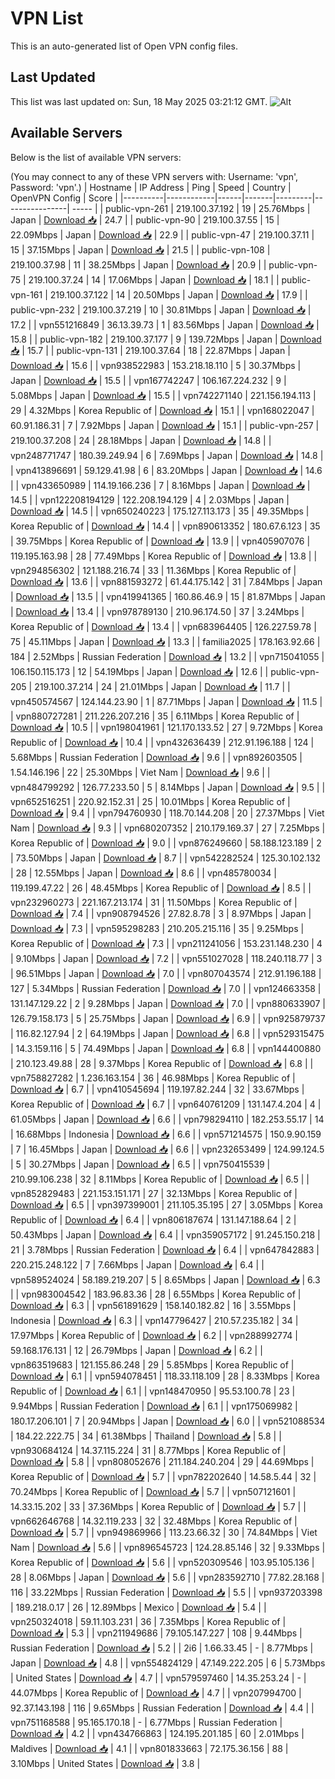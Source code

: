 # VPN List

This is an auto-generated list of Open VPN config files.

## Last Updated

This list was last updated on: Sun, 18 May 2025 03:21:12 GMT.
![Alt](https://repobeats.axiom.co/api/embed/186b98318ef1479477931607c1ad7d823f12451f.svg "Repobeats analytics image")

## Available Servers

Below is the list of available VPN servers:

(You may connect to any of these VPN servers with: Username: 'vpn', Password: 'vpn'.)
| Hostname | IP Address | Ping | Speed | Country | OpenVPN Config | Score |
|----------|------------|------|-------|---------|----------------| ----- |
| public-vpn-261 | 219.100.37.192 | 19 | 25.76Mbps | Japan | [Download 📥](./configs/server_0_JP.ovpn) | 24.7 |
| public-vpn-90 | 219.100.37.55 | 15 | 22.09Mbps | Japan | [Download 📥](./configs/server_1_JP.ovpn) | 22.9 |
| public-vpn-47 | 219.100.37.11 | 15 | 37.15Mbps | Japan | [Download 📥](./configs/server_2_JP.ovpn) | 21.5 |
| public-vpn-108 | 219.100.37.98 | 11 | 38.25Mbps | Japan | [Download 📥](./configs/server_3_JP.ovpn) | 20.9 |
| public-vpn-75 | 219.100.37.24 | 14 | 17.06Mbps | Japan | [Download 📥](./configs/server_4_JP.ovpn) | 18.1 |
| public-vpn-161 | 219.100.37.122 | 14 | 20.50Mbps | Japan | [Download 📥](./configs/server_5_JP.ovpn) | 17.9 |
| public-vpn-232 | 219.100.37.219 | 10 | 30.81Mbps | Japan | [Download 📥](./configs/server_6_JP.ovpn) | 17.2 |
| vpn551216849 | 36.13.39.73 | 1 | 83.56Mbps | Japan | [Download 📥](./configs/server_7_JP.ovpn) | 15.8 |
| public-vpn-182 | 219.100.37.177 | 9 | 139.72Mbps | Japan | [Download 📥](./configs/server_8_JP.ovpn) | 15.7 |
| public-vpn-131 | 219.100.37.64 | 18 | 22.87Mbps | Japan | [Download 📥](./configs/server_9_JP.ovpn) | 15.6 |
| vpn938522983 | 153.218.18.110 | 5 | 30.37Mbps | Japan | [Download 📥](./configs/server_10_JP.ovpn) | 15.5 |
| vpn167742247 | 106.167.224.232 | 9 | 5.08Mbps | Japan | [Download 📥](./configs/server_11_JP.ovpn) | 15.5 |
| vpn742271140 | 221.156.194.113 | 29 | 4.32Mbps | Korea Republic of | [Download 📥](./configs/server_12_KR.ovpn) | 15.1 |
| vpn168022047 | 60.91.186.31 | 7 | 7.92Mbps | Japan | [Download 📥](./configs/server_13_JP.ovpn) | 15.1 |
| public-vpn-257 | 219.100.37.208 | 24 | 28.18Mbps | Japan | [Download 📥](./configs/server_14_JP.ovpn) | 14.8 |
| vpn248771747 | 180.39.249.94 | 6 | 7.69Mbps | Japan | [Download 📥](./configs/server_15_JP.ovpn) | 14.8 |
| vpn413896691 | 59.129.41.98 | 6 | 83.20Mbps | Japan | [Download 📥](./configs/server_16_JP.ovpn) | 14.6 |
| vpn433650989 | 114.19.166.236 | 7 | 8.16Mbps | Japan | [Download 📥](./configs/server_17_JP.ovpn) | 14.5 |
| vpn122208194129 | 122.208.194.129 | 4 | 2.03Mbps | Japan | [Download 📥](./configs/server_18_JP.ovpn) | 14.5 |
| vpn650240223 | 175.127.113.173 | 35 | 49.35Mbps | Korea Republic of | [Download 📥](./configs/server_19_KR.ovpn) | 14.4 |
| vpn890613352 | 180.67.6.123 | 35 | 39.75Mbps | Korea Republic of | [Download 📥](./configs/server_20_KR.ovpn) | 13.9 |
| vpn405907076 | 119.195.163.98 | 28 | 77.49Mbps | Korea Republic of | [Download 📥](./configs/server_21_KR.ovpn) | 13.8 |
| vpn294856302 | 121.188.216.74 | 33 | 11.36Mbps | Korea Republic of | [Download 📥](./configs/server_22_KR.ovpn) | 13.6 |
| vpn881593272 | 61.44.175.142 | 31 | 7.84Mbps | Japan | [Download 📥](./configs/server_23_JP.ovpn) | 13.5 |
| vpn419941365 | 160.86.46.9 | 15 | 81.87Mbps | Japan | [Download 📥](./configs/server_24_JP.ovpn) | 13.4 |
| vpn978789130 | 210.96.174.50 | 37 | 3.24Mbps | Korea Republic of | [Download 📥](./configs/server_25_KR.ovpn) | 13.4 |
| vpn683964405 | 126.227.59.78 | 75 | 45.11Mbps | Japan | [Download 📥](./configs/server_26_JP.ovpn) | 13.3 |
| familia2025 | 178.163.92.66 | 184 | 2.52Mbps | Russian Federation | [Download 📥](./configs/server_27_RU.ovpn) | 13.2 |
| vpn715041055 | 106.150.115.173 | 12 | 54.19Mbps | Japan | [Download 📥](./configs/server_28_JP.ovpn) | 12.6 |
| public-vpn-205 | 219.100.37.214 | 24 | 21.01Mbps | Japan | [Download 📥](./configs/server_29_JP.ovpn) | 11.7 |
| vpn450574567 | 124.144.23.90 | 1 | 87.71Mbps | Japan | [Download 📥](./configs/server_30_JP.ovpn) | 11.5 |
| vpn880727281 | 211.226.207.216 | 35 | 6.11Mbps | Korea Republic of | [Download 📥](./configs/server_31_KR.ovpn) | 10.5 |
| vpn198041961 | 121.170.133.52 | 27 | 9.72Mbps | Korea Republic of | [Download 📥](./configs/server_32_KR.ovpn) | 10.4 |
| vpn432636439 | 212.91.196.188 | 124 | 5.68Mbps | Russian Federation | [Download 📥](./configs/server_33_RU.ovpn) | 9.6 |
| vpn892603505 | 1.54.146.196 | 22 | 25.30Mbps | Viet Nam | [Download 📥](./configs/server_34_VN.ovpn) | 9.6 |
| vpn484799292 | 126.77.233.50 | 5 | 8.14Mbps | Japan | [Download 📥](./configs/server_35_JP.ovpn) | 9.5 |
| vpn652516251 | 220.92.152.31 | 25 | 10.01Mbps | Korea Republic of | [Download 📥](./configs/server_36_KR.ovpn) | 9.4 |
| vpn794760930 | 118.70.144.208 | 20 | 27.37Mbps | Viet Nam | [Download 📥](./configs/server_37_VN.ovpn) | 9.3 |
| vpn680207352 | 210.179.169.37 | 27 | 7.25Mbps | Korea Republic of | [Download 📥](./configs/server_38_KR.ovpn) | 9.0 |
| vpn876249660 | 58.188.123.189 | 2 | 73.50Mbps | Japan | [Download 📥](./configs/server_39_JP.ovpn) | 8.7 |
| vpn542282524 | 125.30.102.132 | 28 | 12.55Mbps | Japan | [Download 📥](./configs/server_40_JP.ovpn) | 8.6 |
| vpn485780034 | 119.199.47.22 | 26 | 48.45Mbps | Korea Republic of | [Download 📥](./configs/server_41_KR.ovpn) | 8.5 |
| vpn232960273 | 221.167.213.174 | 31 | 11.50Mbps | Korea Republic of | [Download 📥](./configs/server_42_KR.ovpn) | 7.4 |
| vpn908794526 | 27.82.8.78 | 3 | 8.97Mbps | Japan | [Download 📥](./configs/server_43_JP.ovpn) | 7.3 |
| vpn595298283 | 210.205.215.116 | 35 | 9.25Mbps | Korea Republic of | [Download 📥](./configs/server_44_KR.ovpn) | 7.3 |
| vpn211241056 | 153.231.148.230 | 4 | 9.10Mbps | Japan | [Download 📥](./configs/server_45_JP.ovpn) | 7.2 |
| vpn551027028 | 118.240.118.77 | 3 | 96.51Mbps | Japan | [Download 📥](./configs/server_46_JP.ovpn) | 7.0 |
| vpn807043574 | 212.91.196.188 | 127 | 5.34Mbps | Russian Federation | [Download 📥](./configs/server_47_RU.ovpn) | 7.0 |
| vpn124663358 | 131.147.129.22 | 2 | 9.28Mbps | Japan | [Download 📥](./configs/server_48_JP.ovpn) | 7.0 |
| vpn880633907 | 126.79.158.173 | 5 | 25.75Mbps | Japan | [Download 📥](./configs/server_49_JP.ovpn) | 6.9 |
| vpn925879737 | 116.82.127.94 | 2 | 64.19Mbps | Japan | [Download 📥](./configs/server_50_JP.ovpn) | 6.8 |
| vpn529315475 | 14.3.159.116 | 5 | 74.49Mbps | Japan | [Download 📥](./configs/server_51_JP.ovpn) | 6.8 |
| vpn144400880 | 210.123.49.88 | 28 | 9.37Mbps | Korea Republic of | [Download 📥](./configs/server_52_KR.ovpn) | 6.8 |
| vpn758827282 | 1.236.163.154 | 36 | 46.98Mbps | Korea Republic of | [Download 📥](./configs/server_53_KR.ovpn) | 6.7 |
| vpn410545694 | 119.197.82.244 | 32 | 33.67Mbps | Korea Republic of | [Download 📥](./configs/server_54_KR.ovpn) | 6.7 |
| vpn640761209 | 131.147.4.204 | 4 | 61.05Mbps | Japan | [Download 📥](./configs/server_55_JP.ovpn) | 6.6 |
| vpn798294110 | 182.253.55.17 | 14 | 16.68Mbps | Indonesia | [Download 📥](./configs/server_56_ID.ovpn) | 6.6 |
| vpn571214575 | 150.9.90.159 | 7 | 16.45Mbps | Japan | [Download 📥](./configs/server_57_JP.ovpn) | 6.6 |
| vpn232653499 | 124.99.124.5 | 5 | 30.27Mbps | Japan | [Download 📥](./configs/server_58_JP.ovpn) | 6.5 |
| vpn750415539 | 210.99.106.238 | 32 | 8.11Mbps | Korea Republic of | [Download 📥](./configs/server_59_KR.ovpn) | 6.5 |
| vpn852829483 | 221.153.151.171 | 27 | 32.13Mbps | Korea Republic of | [Download 📥](./configs/server_60_KR.ovpn) | 6.5 |
| vpn397399001 | 211.105.35.195 | 27 | 3.05Mbps | Korea Republic of | [Download 📥](./configs/server_61_KR.ovpn) | 6.4 |
| vpn806187674 | 131.147.188.64 | 2 | 50.43Mbps | Japan | [Download 📥](./configs/server_62_JP.ovpn) | 6.4 |
| vpn359057172 | 91.245.150.218 | 21 | 3.78Mbps | Russian Federation | [Download 📥](./configs/server_63_RU.ovpn) | 6.4 |
| vpn647842883 | 220.215.248.122 | 7 | 7.66Mbps | Japan | [Download 📥](./configs/server_64_JP.ovpn) | 6.4 |
| vpn589524024 | 58.189.219.207 | 5 | 8.65Mbps | Japan | [Download 📥](./configs/server_65_JP.ovpn) | 6.3 |
| vpn983004542 | 183.96.83.36 | 28 | 6.55Mbps | Korea Republic of | [Download 📥](./configs/server_66_KR.ovpn) | 6.3 |
| vpn561891629 | 158.140.182.82 | 16 | 3.55Mbps | Indonesia | [Download 📥](./configs/server_67_ID.ovpn) | 6.3 |
| vpn147796427 | 210.57.235.182 | 34 | 17.97Mbps | Korea Republic of | [Download 📥](./configs/server_68_KR.ovpn) | 6.2 |
| vpn288992774 | 59.168.176.131 | 12 | 26.79Mbps | Japan | [Download 📥](./configs/server_69_JP.ovpn) | 6.2 |
| vpn863519683 | 121.155.86.248 | 29 | 5.85Mbps | Korea Republic of | [Download 📥](./configs/server_70_KR.ovpn) | 6.1 |
| vpn594078451 | 118.33.118.109 | 28 | 8.33Mbps | Korea Republic of | [Download 📥](./configs/server_71_KR.ovpn) | 6.1 |
| vpn148470950 | 95.53.100.78 | 23 | 9.94Mbps | Russian Federation | [Download 📥](./configs/server_72_RU.ovpn) | 6.1 |
| vpn175069982 | 180.17.206.101 | 7 | 20.94Mbps | Japan | [Download 📥](./configs/server_73_JP.ovpn) | 6.0 |
| vpn521088534 | 184.22.222.75 | 34 | 61.38Mbps | Thailand | [Download 📥](./configs/server_74_TH.ovpn) | 5.8 |
| vpn930684124 | 14.37.115.224 | 31 | 8.77Mbps | Korea Republic of | [Download 📥](./configs/server_75_KR.ovpn) | 5.8 |
| vpn808052676 | 211.184.240.204 | 29 | 44.69Mbps | Korea Republic of | [Download 📥](./configs/server_76_KR.ovpn) | 5.7 |
| vpn782202640 | 14.58.5.44 | 32 | 70.24Mbps | Korea Republic of | [Download 📥](./configs/server_77_KR.ovpn) | 5.7 |
| vpn507121601 | 14.33.15.202 | 33 | 37.36Mbps | Korea Republic of | [Download 📥](./configs/server_78_KR.ovpn) | 5.7 |
| vpn662646768 | 14.32.119.233 | 32 | 32.48Mbps | Korea Republic of | [Download 📥](./configs/server_79_KR.ovpn) | 5.7 |
| vpn949869966 | 113.23.66.32 | 30 | 74.84Mbps | Viet Nam | [Download 📥](./configs/server_80_VN.ovpn) | 5.6 |
| vpn896545723 | 124.28.85.146 | 32 | 9.33Mbps | Korea Republic of | [Download 📥](./configs/server_81_KR.ovpn) | 5.6 |
| vpn520309546 | 103.95.105.136 | 28 | 8.06Mbps | Japan | [Download 📥](./configs/server_82_JP.ovpn) | 5.6 |
| vpn283592710 | 77.82.28.168 | 116 | 33.22Mbps | Russian Federation | [Download 📥](./configs/server_83_RU.ovpn) | 5.5 |
| vpn937203398 | 189.218.0.17 | 26 | 12.89Mbps | Mexico | [Download 📥](./configs/server_84_MX.ovpn) | 5.4 |
| vpn250324018 | 59.11.103.231 | 36 | 7.35Mbps | Korea Republic of | [Download 📥](./configs/server_85_KR.ovpn) | 5.3 |
| vpn211949686 | 79.105.147.227 | 108 | 9.44Mbps | Russian Federation | [Download 📥](./configs/server_86_RU.ovpn) | 5.2 |
| 2i6 | 1.66.33.45 | - | 8.77Mbps | Japan | [Download 📥](./configs/server_87_JP.ovpn) | 4.8 |
| vpn554824129 | 47.149.222.205 | 6 | 5.73Mbps | United States | [Download 📥](./configs/server_88_US.ovpn) | 4.7 |
| vpn579597460 | 14.35.253.24 | - | 44.07Mbps | Korea Republic of | [Download 📥](./configs/server_89_KR.ovpn) | 4.7 |
| vpn207994700 | 92.37.143.198 | 116 | 9.65Mbps | Russian Federation | [Download 📥](./configs/server_90_RU.ovpn) | 4.4 |
| vpn751168588 | 95.165.170.18 | - | 6.77Mbps | Russian Federation | [Download 📥](./configs/server_91_RU.ovpn) | 4.2 |
| vpn434766863 | 124.195.201.185 | 60 | 2.01Mbps | Maldives | [Download 📥](./configs/server_92_MV.ovpn) | 4.1 |
| vpn801833663 | 72.175.36.156 | 88 | 3.10Mbps | United States | [Download 📥](./configs/server_93_US.ovpn) | 3.8 |

